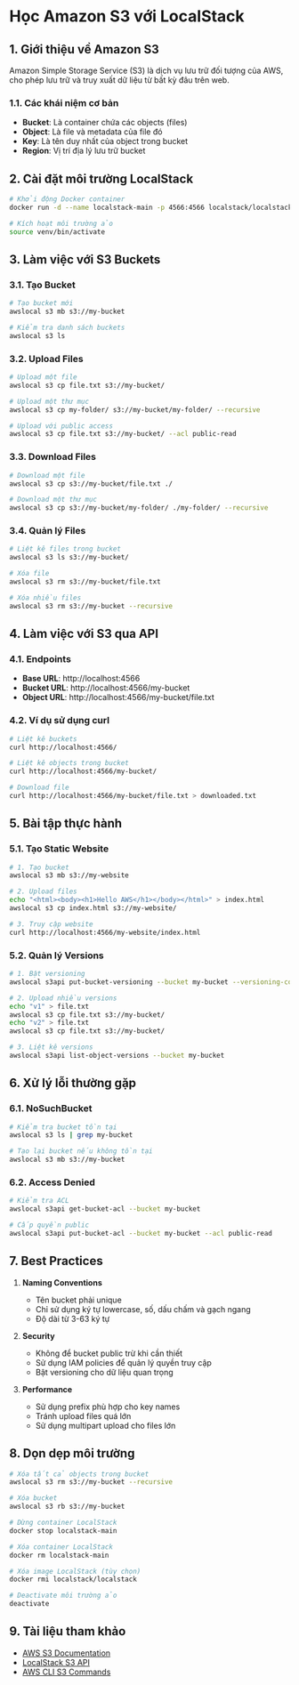 # Học Amazon S3 với LocalStack

## 1. Giới thiệu về Amazon S3
Amazon Simple Storage Service (S3) là dịch vụ lưu trữ đối tượng của AWS, cho phép lưu trữ và truy xuất dữ liệu từ bất kỳ đâu trên web.

### 1.1. Các khái niệm cơ bản
- **Bucket**: Là container chứa các objects (files)
- **Object**: Là file và metadata của file đó
- **Key**: Là tên duy nhất của object trong bucket
- **Region**: Vị trí địa lý lưu trữ bucket

## 2. Cài đặt môi trường LocalStack
```bash
# Khởi động Docker container
docker run -d --name localstack-main -p 4566:4566 localstack/localstack

# Kích hoạt môi trường ảo
source venv/bin/activate
```

## 3. Làm việc với S3 Buckets

### 3.1. Tạo Bucket
```bash
# Tạo bucket mới
awslocal s3 mb s3://my-bucket

# Kiểm tra danh sách buckets
awslocal s3 ls
```

### 3.2. Upload Files
```bash
# Upload một file
awslocal s3 cp file.txt s3://my-bucket/

# Upload một thư mục
awslocal s3 cp my-folder/ s3://my-bucket/my-folder/ --recursive

# Upload với public access
awslocal s3 cp file.txt s3://my-bucket/ --acl public-read
```

### 3.3. Download Files
```bash
# Download một file
awslocal s3 cp s3://my-bucket/file.txt ./

# Download một thư mục
awslocal s3 cp s3://my-bucket/my-folder/ ./my-folder/ --recursive
```

### 3.4. Quản lý Files
```bash
# Liệt kê files trong bucket
awslocal s3 ls s3://my-bucket/

# Xóa file
awslocal s3 rm s3://my-bucket/file.txt

# Xóa nhiều files
awslocal s3 rm s3://my-bucket --recursive
```

## 4. Làm việc với S3 qua API

### 4.1. Endpoints
- **Base URL**: http://localhost:4566
- **Bucket URL**: http://localhost:4566/my-bucket
- **Object URL**: http://localhost:4566/my-bucket/file.txt

### 4.2. Ví dụ sử dụng curl
```bash
# Liệt kê buckets
curl http://localhost:4566/

# Liệt kê objects trong bucket
curl http://localhost:4566/my-bucket/

# Download file
curl http://localhost:4566/my-bucket/file.txt > downloaded.txt
```

## 5. Bài tập thực hành

### 5.1. Tạo Static Website
```bash
# 1. Tạo bucket
awslocal s3 mb s3://my-website

# 2. Upload files
echo "<html><body><h1>Hello AWS</h1></body></html>" > index.html
awslocal s3 cp index.html s3://my-website/

# 3. Truy cập website
curl http://localhost:4566/my-website/index.html
```

### 5.2. Quản lý Versions
```bash
# 1. Bật versioning
awslocal s3api put-bucket-versioning --bucket my-bucket --versioning-configuration Status=Enabled

# 2. Upload nhiều versions
echo "v1" > file.txt
awslocal s3 cp file.txt s3://my-bucket/
echo "v2" > file.txt
awslocal s3 cp file.txt s3://my-bucket/

# 3. Liệt kê versions
awslocal s3api list-object-versions --bucket my-bucket
```

## 6. Xử lý lỗi thường gặp

### 6.1. NoSuchBucket
```bash
# Kiểm tra bucket tồn tại
awslocal s3 ls | grep my-bucket

# Tạo lại bucket nếu không tồn tại
awslocal s3 mb s3://my-bucket
```

### 6.2. Access Denied
```bash
# Kiểm tra ACL
awslocal s3api get-bucket-acl --bucket my-bucket

# Cấp quyền public
awslocal s3api put-bucket-acl --bucket my-bucket --acl public-read
```

## 7. Best Practices
1. **Naming Conventions**
   - Tên bucket phải unique
   - Chỉ sử dụng ký tự lowercase, số, dấu chấm và gạch ngang
   - Độ dài từ 3-63 ký tự

2. **Security**
   - Không để bucket public trừ khi cần thiết
   - Sử dụng IAM policies để quản lý quyền truy cập
   - Bật versioning cho dữ liệu quan trọng

3. **Performance**
   - Sử dụng prefix phù hợp cho key names
   - Tránh upload files quá lớn
   - Sử dụng multipart upload cho files lớn

## 8. Dọn dẹp môi trường
```bash
# Xóa tất cả objects trong bucket
awslocal s3 rm s3://my-bucket --recursive

# Xóa bucket
awslocal s3 rb s3://my-bucket

# Dừng container LocalStack
docker stop localstack-main

# Xóa container LocalStack
docker rm localstack-main

# Xóa image LocalStack (tùy chọn)
docker rmi localstack/localstack

# Deactivate môi trường ảo
deactivate
```

## 9. Tài liệu tham khảo
- [AWS S3 Documentation](https://docs.aws.amazon.com/AmazonS3/latest/userguide/Welcome.html)
- [LocalStack S3 API](https://docs.localstack.cloud/user-guide/aws/s3/)
- [AWS CLI S3 Commands](https://docs.aws.amazon.com/cli/latest/reference/s3/) 